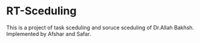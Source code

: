 # RT-Sceduling
This is a project of task sceduling and soruce sceduling of Dr.Allah Bakhsh. Implemented by Afshar and Safar. 